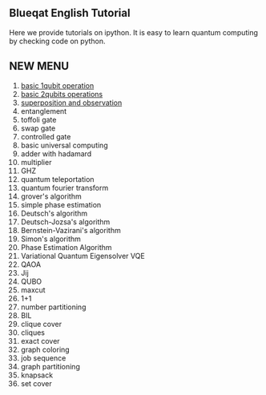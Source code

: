 Blueqat English Tutorial
--------
Here we provide tutorials on ipython. It is easy to learn quantum computing by checking code on python.


NEW MENU
--------------------
001. <a href="001_basic_circuit.ipynb">basic 1qubit operation</a>
002. <a href="002_basic_two_qubits.ipynb">basic 2qubits operations</a>
003. <a href="003_basic_superposition.ipynb">superposition and observation</a>
004.	entanglement	<!--_basic_entanglement-->
005.	toffoli gate	<!--_basic_toffoli-->
006.	swap gate	<!--_basic_swap-->
007.	controlled gate	<!--_basic_control-->
008.	basic universal computing	<!--_basic_general-->
009.	adder with hadamard	<!--_basic_adder_hadamard-->
010.	multiplier	<!--_basic_multi-->
011.	GHZ	<!--_basic_ghz-->
012.	quantum teleportation	<!--_algo_teleportation-->
013.	quantum fourier transform	<!--_algo_qft-->
014.	grover's algorithm	<!--_algo_grover-->
015.	simple phase estimation	<!--_algo_pea_simple-->
016.	Deutsch's algorithm	<!--_algo_deutsch-->
017.	Deutsch-Jozsa's algorithm	<!--_algo_deutsch-->
018.	Bernstein-Vazirani's algorithm	<!--_algo_bernstein_vazirani-->
019.	Simon's algorithm	<!--_algo_simon-->
020.	Phase Estimation Algorithm	<!--_algo_pea-->
021.	Variational Quantum Eigensolver VQE	<!--_algo_vqe-->
022.	QAOA	<!--_algo_qaoa-->
023.	Jij	<!--_anneal_jij-->
024.	QUBO	<!--_anneal_qubo-->
025.	maxcut	<!--_app_maxcut-->
026.	1+1	<!--_app_one_one-->
027.	number partitioning	<!--_app_number_partitioning-->
028.	BIL	<!--_app_bil-->
029.	clique cover	<!--_app_clique_cover-->
030.	cliques	<!--_app_cliques-->
031.	exact cover	<!--_app_exact_cover-->
032.	graph coloring	<!--_app_graph_coloring-->
033.	job sequence	<!--_app_job-->
034.	graph partitioning	<!--_app_graph_partitioning-->
035.	knapsack	<!--_app_knapsack-->
036.	set cover	<!--_app_set_cover-->
